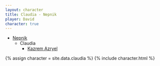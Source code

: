 ```yaml
---
layout: character
title: Claudia - Nepnik
player: David
character: true
---
```


<div class="character-links subcharacter">
  <ul>
    <li>
      <a href="../">Nepnik</a><ul>
        <li>Claudia<ul>
            <li class="subcharacter-links"><a href="./kazrem-azryel">Kazrem Azryel</a></li>
          </ul>
        </li>
      </ul>
    </li>
  </ul>
</div>

{% assign character = site.data.claudia %}
{% include character.html %}